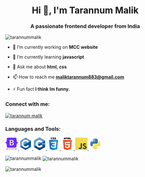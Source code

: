 <h1 align="center">Hi 👋, I'm Tarannum Malik</h1>
<h3 align="center">A passionate frontend developer from India</h3>

<p align="left"> <img src="https://komarev.com/ghpvc/?username=tarannummalik&label=Profile%20views&color=0e75b6&style=flat" alt="tarannummalik" /> </p>

- 🔭 I’m currently working on **MCC website**

- 🌱 I’m currently learning **javascript**

- 💬 Ask me about **html, css**

- 📫 How to reach me **maliktarannum883@gmail.com**

- ⚡ Fun fact **I think Im funny.**

<h3 align="left">Connect with me:</h3>
<p align="left">
<a href="https://linkedin.com/in/tarannum malik" target="blank"><img align="center" src="https://raw.githubusercontent.com/rahuldkjain/github-profile-readme-generator/master/src/images/icons/Social/linked-in-alt.svg" alt="tarannum malik" height="30" width="40" /></a>
</p>

<h3 align="left">Languages and Tools:</h3>
<p align="left"> <a href="https://getbootstrap.com" target="_blank" rel="noreferrer"> <img src="https://raw.githubusercontent.com/devicons/devicon/master/icons/bootstrap/bootstrap-plain-wordmark.svg" alt="bootstrap" width="40" height="40"/> </a> <a href="https://www.cprogramming.com/" target="_blank" rel="noreferrer"> <img src="https://raw.githubusercontent.com/devicons/devicon/master/icons/c/c-original.svg" alt="c" width="40" height="40"/> </a> <a href="https://www.w3schools.com/cpp/" target="_blank" rel="noreferrer"> <img src="https://raw.githubusercontent.com/devicons/devicon/master/icons/cplusplus/cplusplus-original.svg" alt="cplusplus" width="40" height="40"/> </a> <a href="https://www.w3schools.com/css/" target="_blank" rel="noreferrer"> <img src="https://raw.githubusercontent.com/devicons/devicon/master/icons/css3/css3-original-wordmark.svg" alt="css3" width="40" height="40"/> </a> <a href="https://www.w3.org/html/" target="_blank" rel="noreferrer"> <img src="https://raw.githubusercontent.com/devicons/devicon/master/icons/html5/html5-original-wordmark.svg" alt="html5" width="40" height="40"/> </a> <a href="https://developer.mozilla.org/en-US/docs/Web/JavaScript" target="_blank" rel="noreferrer"> <img src="https://raw.githubusercontent.com/devicons/devicon/master/icons/javascript/javascript-original.svg" alt="javascript" width="40" height="40"/> </a> <a href="https://www.python.org" target="_blank" rel="noreferrer"> <img src="https://raw.githubusercontent.com/devicons/devicon/master/icons/python/python-original.svg" alt="python" width="40" height="40"/> </a> </p>

<p><img align="left" src="https://github-readme-stats.vercel.app/api/top-langs?username=tarannummalik&show_icons=true&locale=en&layout=compact" alt="tarannummalik" /></p>

<p>&nbsp;<img align="center" src="https://github-readme-stats.vercel.app/api?username=tarannummalik&show_icons=true&locale=en" alt="tarannummalik" /></p>

<p><img align="center" src="https://github-readme-streak-stats.herokuapp.com/?user=tarannummalik&" alt="tarannummalik" /></p>
